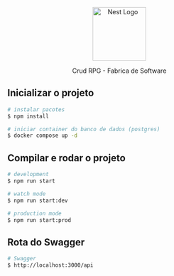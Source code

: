 <p align="center">
  <a href="http://nestjs.com/" target="blank"><img src="https://nestjs.com/img/logo-small.svg" width="120" alt="Nest Logo" /></a>
</p>

[circleci-image]: https://img.shields.io/circleci/build/github/nestjs/nest/master?token=abc123def456
[circleci-url]: https://circleci.com/gh/nestjs/nest

  <p align="center">Crud RPG - Fabrica de Software</p>

## Inicializar o projeto

```bash
# instalar pacotes
$ npm install

# iniciar container do banco de dados (postgres)
$ docker compose up -d
```


## Compilar e rodar o projeto

```bash
# development
$ npm run start

# watch mode
$ npm run start:dev

# production mode
$ npm run start:prod
```

## Rota do Swagger

```bash
# Swagger
$ http://localhost:3000/api

```
